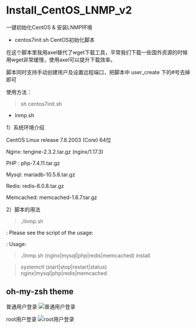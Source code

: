 # Install_CentOS_LNMP_v2
一键初始化CentOS & 安装LNMP环境

- centos7init.sh
CentOS初始化脚本

在这个脚本里我用axel替代了wget下载工具，平常我们下载一些国外资源的时候用wget非常缓慢，使用axel可以提升下载效率。

脚本同时支持手动创建用户及设置远程端口，把脚本中 user_create 下的#号去掉即可

使用方法：
>sh centos7init.sh

- lnmp.sh

1）系统环境介绍

CentOS Linux release 7.8.2003 (Core) 64位

Nginx: tengine-2.3.2.tar.gz (nginx/1.17.3)

PHP  : php-7.4.11.tar.gz

Mysql: mariadb-10.5.6.tar.gz

Redis: redis-6.0.8.tar.gz

Memcached: memcached-1.6.7.tar.gz


2）脚本的用法

>./lnmp.sh

: Please see the script of the usage:

: Usage:

>./lnmp.sh (nginx|mysql|php|redis|memcached) install

>systemctl (start|stop|restart|status) nginx|mysql|php|redis|memcached

## oh-my-zsh theme

普通用户登录
![普通用户登录](https://xmyunwei.com/wp-content/uploads/2020/10/WX20201025-183925@2x-1024x551.png)

root用户登录
![root用户登录](https://xmyunwei.com/wp-content/uploads/2020/10/WX20201025-185450@2x-1024x551.png)

